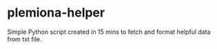 # plemiona-helper
Simple Python script created in 15 mins to fetch and format helpful data from txt file.
